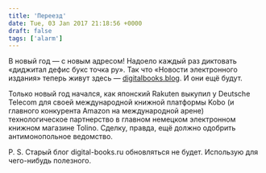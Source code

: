 ```yaml
---
title: 'Переезд'
date: Tue, 03 Jan 2017 21:18:56 +0000
draft: false
tags: ['alarm']
---
```


В новый год — с новым адресом! Надоело каждый раз диктовать «диджитал дефис букс точка ру». Так что «Новости электронного издания» теперь живут здесь — [digitalbooks.blog](http://www.digitalbooks.blog/). И они ещё будут.

Только новый год начался, как японский Rakuten выкупил у Deutsche Telecom для своей международной книжной платформы Kobo (и главного конкурента Amazon на международной арене) технологическое партнерство в главном немецком электронном книжном магазине Tolino. Сделку, правда, ещё должно одобрить антимонопольное ведомство.

P. S. Старый блог digital-books.ru обновляться не будет. Использую для чего-нибудь полезного.